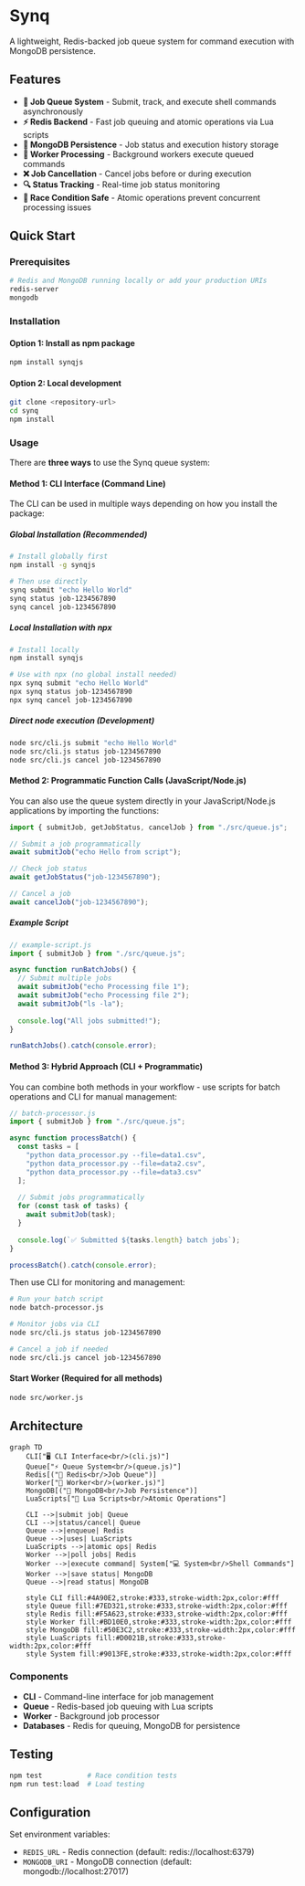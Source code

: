 # Synq

A lightweight, Redis-backed job queue system for command execution with MongoDB persistence.

## Features

- **🚀 Job Queue System** - Submit, track, and execute shell commands asynchronously
- **⚡ Redis Backend** - Fast job queuing and atomic operations via Lua scripts
- **💾 MongoDB Persistence** - Job status and execution history storage
- **🔄 Worker Processing** - Background workers execute queued commands
- **❌ Job Cancellation** - Cancel jobs before or during execution
- **🔍 Status Tracking** - Real-time job status monitoring
- **🧪 Race Condition Safe** - Atomic operations prevent concurrent processing issues

## Quick Start

### Prerequisites
```bash
# Redis and MongoDB running locally or add your production URIs
redis-server
mongodb
```

### Installation

#### Option 1: Install as npm package
```bash
npm install synqjs
```

#### Option 2: Local development
```bash
git clone <repository-url>
cd synq
npm install
```

### Usage

There are **three ways** to use the Synq queue system:

#### Method 1: CLI Interface (Command Line)

The CLI can be used in multiple ways depending on how you install the package:

##### Global Installation  (Recommended)
```bash
# Install globally first
npm install -g synqjs

# Then use directly
synq submit "echo Hello World"
synq status job-1234567890
synq cancel job-1234567890
```

##### Local Installation with npx
```bash
# Install locally
npm install synqjs

# Use with npx (no global install needed)
npx synq submit "echo Hello World"
npx synq status job-1234567890
npx synq cancel job-1234567890
```

##### Direct node execution (Development)
```bash
node src/cli.js submit "echo Hello World"
node src/cli.js status job-1234567890
node src/cli.js cancel job-1234567890
```

#### Method 2:  Programmatic Function Calls (JavaScript/Node.js)

You can also use the queue system directly in your JavaScript/Node.js applications by importing the functions:

```javascript
import { submitJob, getJobStatus, cancelJob } from "./src/queue.js";

// Submit a job programmatically
await submitJob("echo Hello from script");

// Check job status
await getJobStatus("job-1234567890");

// Cancel a job
await cancelJob("job-1234567890");
```

##### Example Script
```javascript
// example-script.js
import { submitJob } from "./src/queue.js";

async function runBatchJobs() {
  // Submit multiple jobs
  await submitJob("echo Processing file 1");
  await submitJob("echo Processing file 2");
  await submitJob("ls -la");
  
  console.log("All jobs submitted!");
}

runBatchJobs().catch(console.error);
```

#### Method 3: Hybrid Approach (CLI + Programmatic)

You can combine both methods in your workflow - use scripts for batch operations and CLI for manual management:

```javascript
// batch-processor.js
import { submitJob } from "./src/queue.js";

async function processBatch() {
  const tasks = [
    "python data_processor.py --file=data1.csv",
    "python data_processor.py --file=data2.csv", 
    "python data_processor.py --file=data3.csv"
  ];
  
  // Submit jobs programmatically
  for (const task of tasks) {
    await submitJob(task);
  }
  
  console.log(`✅ Submitted ${tasks.length} batch jobs`);
}

processBatch().catch(console.error);
```

Then use CLI for monitoring and management:
```bash
# Run your batch script
node batch-processor.js

# Monitor jobs via CLI
node src/cli.js status job-1234567890

# Cancel a job if needed
node src/cli.js cancel job-1234567890
```

#### Start Worker (Required for all methods)
```bash
node src/worker.js
```

## Architecture

```mermaid
graph TD
    CLI["🖥️ CLI Interface<br/>(cli.js)"] 
    Queue["⚡ Queue System<br/>(queue.js)"]
    Redis[("🔴 Redis<br/>Job Queue")]
    Worker["🔄 Worker<br/>(worker.js)"]
    MongoDB[("🍃 MongoDB<br/>Job Persistence")]
    LuaScripts["📜 Lua Scripts<br/>Atomic Operations"]
    
    CLI -->|submit job| Queue
    CLI -->|status/cancel| Queue
    Queue -->|enqueue| Redis
    Queue -->|uses| LuaScripts
    LuaScripts -->|atomic ops| Redis
    Worker -->|poll jobs| Redis
    Worker -->|execute command| System["💻 System<br/>Shell Commands"]
    Worker -->|save status| MongoDB
    Queue -->|read status| MongoDB
    
    style CLI fill:#4A90E2,stroke:#333,stroke-width:2px,color:#fff
    style Queue fill:#7ED321,stroke:#333,stroke-width:2px,color:#fff
    style Redis fill:#F5A623,stroke:#333,stroke-width:2px,color:#fff
    style Worker fill:#BD10E0,stroke:#333,stroke-width:2px,color:#fff
    style MongoDB fill:#50E3C2,stroke:#333,stroke-width:2px,color:#fff
    style LuaScripts fill:#D0021B,stroke:#333,stroke-width:2px,color:#fff
    style System fill:#9013FE,stroke:#333,stroke-width:2px,color:#fff
```

### Components

- **CLI** - Command-line interface for job management
- **Queue** - Redis-based job queuing with Lua scripts
- **Worker** - Background job processor
- **Databases** - Redis for queuing, MongoDB for persistence

## Testing

```bash
npm test           # Race condition tests
npm run test:load  # Load testing
```

## Configuration

Set environment variables:
- `REDIS_URL` - Redis connection (default: redis://localhost:6379)
- `MONGODB_URI` - MongoDB connection (default: mongodb://localhost:27017) 
